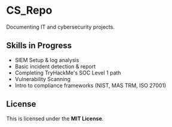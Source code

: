 # CS_Repo
Documenting IT and cybersecurity projects.

## Skills in Progress
- SIEM Setup & log analysis
- Basic incident detection & report
- Completing TryHackMe's SOC Level 1 path
- Vulnerability Scanning
- Intro to compliance frameworks (NIST, MAS TRM, ISO 27001)

## License
This is licensed under the **MIT License**.
